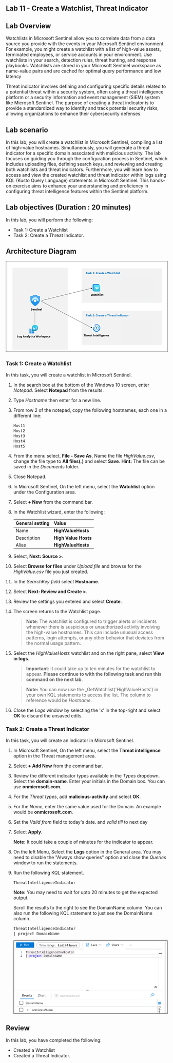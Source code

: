 ## Lab 11 - Create a Watchlist, Threat Indicator

## Lab Overview

Watchlists in Microsoft Sentinel allow you to correlate data from a data source you provide with the events in your Microsoft Sentinel environment. For example, you might create a watchlist with a list of high-value assets, terminated employees, or service accounts in your environment.
Use watchlists in your search, detection rules, threat hunting, and response playbooks.
Watchlists are stored in your Microsoft Sentinel workspace as name-value pairs and are cached for optimal query performance and low latency

Threat indicator involves defining and configuring specific details related to a potential threat within a security system, often using a threat intelligence platform or a security information and event management (SIEM) system like Microsoft Sentinel. The purpose of creating a threat indicator is to provide a standardized way to identify and track potential security risks, allowing organizations to enhance their cybersecurity defenses.

## Lab scenario
In this lab, you will create a watchlist in Microsoft Sentinel, compiling a list of high-value hostnames. Simultaneously, you will generate a threat indicator for a specific domain associated with malicious activity. The lab focuses on guiding you through the configuration process in Sentinel, which includes uploading files, defining search keys, and reviewing and creating both watchlists and threat indicators. Furthermore, you will learn how to access and view the created watchlist and threat indicator within logs using KQL (Kusto Query Language) statements in Microsoft Sentinel. This hands-on exercise aims to enhance your understanding and proficiency in configuring threat intelligence features within the Sentinel platform.

## Lab objectives (Duration : 20 minutes)
 In this lab, you will perform the following:
- Task 1: Create a Watchlist
- Task 2: Create a Threat Indicator.

## Architecture Diagram  

   ![](../media/Lab-11.2%20arch.png)

### Task 1: Create a Watchlist

In this task, you will create a watchlist in Microsoft Sentinel.

1. In the search box at the bottom of the Windows 10 screen, enter *Notepad*. Select **Notepad** from the results.

1. Type *Hostname* then enter for a new line.

1. From row 2 of the notepad, copy the following hostnames, each one in a different line:

    ```Notepad
    Host1
    Host2
    Host3
    Host4
    Host5
    ```

1. From the menu select, **File - Save As**, Name the file *HighValue.csv*, change the file type to **All files(*.*)** and select **Save**. **Hint:** The file can be saved in the *Documents* folder.

1. Close Notepad.

1. In Microsoft Sentinel, On the left menu, select the **Watchlist** option under the Configuration area.

1. Select **+ New** from the command bar.

1. In the Watchlist wizard, enter the following:

    |General setting|Value|
    |---|---|
    |Name|**HighValueHosts**|
    |Description|**High Value Hosts**|
    |Alias|**HighValueHosts**|

1. Select, **Next: Source >**.

1. Select **Browse for files** under *Upload file* and browse for the *HighValue.csv* file you just created.

1. In the *SearchKey field* select **Hostname**.

1. Select **Next: Review and Create >**.

1. Review the settings you entered and select **Create**.

1. The screen returns to the Watchlist page.
   
   >**Note**: The watchlist is configured to trigger alerts or incidents whenever there is suspicious or unauthorized activity involving the high-value hostnames. This can include unusual access patterns, login attempts, or any other behavior that deviates from the normal usage pattern.
   
1. Select the *HighValueHosts* watchlist and on the right pane, select **View in logs**.

    >**Important**: It could take up to ten minutes for the watchlist to appear. **Please continue to with the following task and run this command on the next lab**.
    
    >**Note:** You can now use the _GetWatchlist('HighValueHosts') in your own KQL statements to access the list. The column to reference would be *Hostname*.

1. Close the *Logs* window by selecting the 'x' in the top-right and select **OK** to discard the unsaved edits.

### Task 2: Create a Threat Indicator

In this task, you will create an indicator in Microsoft Sentinel.

1. In Microsoft Sentinel, On the left menu, select the **Threat intelligence** option in the Threat management area.

1. Select **+ Add New** from the command bar.

1. Review the different indicator types available in the *Types* dropdown. Select the **domain-name**. Enter your initials in the Domain box. You can use **onmicrosoft.com**.

1. For the *Threat types*, add **malicious-activity** and select **OK**.

1. For the *Name*, enter the same value used for the Domain. An example would be **onmicrosoft.com**.

1. Set the *Valid from* field to today's date. and *valid till* to next day 

1. Select **Apply**.

    **Note:** It could take a couple of minutes for the indicator to appear.

1. On the left Menu, Select the **Logs** option in the General area. You may need to disable the "Always show queries" option and close the *Queries* window to run the statements.

1. Run the following KQL statement.

    ```KQL
    ThreatIntelligenceIndicator
    ```
    **Note:** You may need to wait for upto 20 minutes to get the expected output.

    Scroll the results to the right to see the DomainName column. You can also run the following KQL statement to just see the DomainName column.  

    ```KQL
    ThreatIntelligenceIndicator
    | project DomainName
    ```

   ![Picture 1](../media/lab_10.png)


## Review
In this lab, you have completed the following:
- Created a Watchlist
- Created a Threat Indicator.
